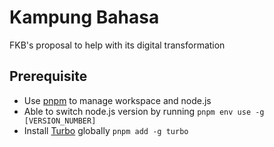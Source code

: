 # Kampung Bahasa

FKB's proposal to help with its digital transformation

## Prerequisite

- Use [pnpm](https://pnpm.io) to manage workspace and node.js
- Able to switch node.js version by running `pnpm env use -g [VERSION_NUMBER]`
- Install [Turbo](https://turbo.build/repo) globally `pnpm add -g turbo`
